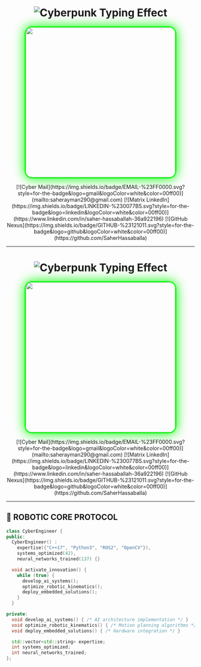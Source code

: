 <h1 align="center">
  <img src="https://readme-typing-svg.demolab.com?font=Orbitron&size=40&duration=4000&pause=1000&color=00FF00&center=true&vCenter=true&width=500&lines=SAHER+HASSABALLAH;AI+ARCHITECT;ROBOTIC+VISIONARY;CODE+ALCHEMIST" alt="Cyberpunk Typing Effect" />
</h1>

<p align="center">
  <img src="https://media.giphy.com/media/v1.Y2lkPTc5MGI3NjExeHh4emk3M2NxM3lqNHd1dTl0Z2Z1ZXB4d3R2N2h5dG9jOXk4M3h0biZlcD12MV9pbnRlcm5hbF9naWZfYnlfaWQmY3Q9Zw/l378khQxt68syiWJy/giphy.gif" width="400" style="border-radius: 20px; border: 3px solid #00ff00; box-shadow: 0 0 30px #00ff00;">
</p>

<div align="center">
  [![Cyber Mail](https://img.shields.io/badge/EMAIL-%23FF0000.svg?style=for-the-badge&logo=gmail&logoColor=white&color=00ff00)](mailto:saherayman290@gmail.com)
  [![Matrix LinkedIn](https://img.shields.io/badge/LINKEDIN-%230077B5.svg?style=for-the-badge&logo=linkedin&logoColor=white&color=00ff00)](https://www.linkedin.com/in/saher-hassaballah-36a922196)
  [![GitHub Nexus](https://img.shields.io/badge/GITHUB-%23121011.svg?style=for-the-badge&logo=github&logoColor=white&color=00ff00)](https://github.com/SaherHassaballa)
</div>

---

<h1 align="center">
  <img src="https://readme-typing-svg.demolab.com?font=Orbitron&size=40&duration=4000&pause=1000&color=00FF00&center=true&vCenter=true&width=500&lines=SAHER+HASSABALLAH;AI+ARCHITECT;ROBOTIC+VISIONARY;CODE+ALCHEMIST" alt="Cyberpunk Typing Effect" />
</h1>

<p align="center">
  <img src="https://media.giphy.com/media/v1.Y2lkPTc5MGI3NjExeHh4emk3M2NxM3lqNHd1dTl0Z2Z1ZXB4d3R2N2h5dG9jOXk4M3h0biZlcD12MV9pbnRlcm5hbF9naWZfYnlfaWQmY3Q9Zw/l378khQxt68syiWJy/giphy.gif" width="400" style="border-radius: 20px; border: 3px solid #00ff00; box-shadow: 0 0 30px #00ff00;">
</p>

<div align="center">
  [![Cyber Mail](https://img.shields.io/badge/EMAIL-%23FF0000.svg?style=for-the-badge&logo=gmail&logoColor=white&color=00ff00)](mailto:saherayman290@gmail.com)
  [![Matrix LinkedIn](https://img.shields.io/badge/LINKEDIN-%230077B5.svg?style=for-the-badge&logo=linkedin&logoColor=white&color=00ff00)](https://www.linkedin.com/in/saher-hassaballah-36a922196)
  [![GitHub Nexus](https://img.shields.io/badge/GITHUB-%23121011.svg?style=for-the-badge&logo=github&logoColor=white&color=00ff00)](https://github.com/SaherHassaballa)
</div>

---

## 🤖 **ROBOTIC CORE PROTOCOL**

```cpp
class CyberEngineer {
public:
  CyberEngineer() :
    expertise({"C++17", "Python3", "ROS2", "OpenCV"}),
    systems_optimized(42),
    neural_networks_trained(137) {}

  void activate_innovation() {
    while (true) {
      develop_ai_systems();
      optimize_robotic_kinematics();
      deploy_embedded_solutions();
    }
  }

private:
  void develop_ai_systems() { /* AI architecture implementation */ }
  void optimize_robotic_kinematics() { /* Motion planning algorithms */ }
  void deploy_embedded_solutions() { /* Hardware integration */ }

  std::vector<std::string> expertise;
  int systems_optimized;
  int neural_networks_trained;
};
